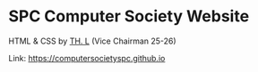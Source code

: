 ﻿# SPC Computer Society Website
 HTML & CSS by <a href="https://github.com/deb-Lm">TH. L</a> (Vice Chairman 25-26) <br>

Link: <a href="computersocietyspc.github.io">https://computersocietyspc.github.io</a>




